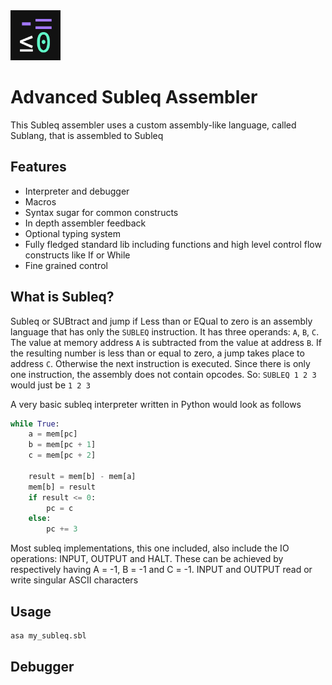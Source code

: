 <img src="logo.png" width="80"/>

# Advanced Subleq Assembler
This Subleq assembler uses a custom assembly-like language, called Sublang, that is assembled to Subleq


## Features
* Interpreter and debugger
* Macros
* Syntax sugar for common constructs
* In depth assembler feedback
* Optional typing system
* Fully fledged standard lib including functions and high level control flow constructs like If or While
* Fine grained control

## What is Subleq?
Subleq or SUBtract and jump if Less than or EQual to zero is an assembly language that has only the `SUBLEQ` instruction. It has three operands: `A`, `B`, `C`.
The value at memory address `A` is subtracted from the value at address `B`. If the resulting number is less than or equal to zero, a jump takes place to address `C`. Otherwise the next instruction is executed.
Since there is only one instruction, the assembly does not contain opcodes.
So: 
`SUBLEQ 1 2 3`
would just be
`1 2 3`

A very basic subleq interpreter written in Python would look as follows
```Python
while True:
    a = mem[pc]
    b = mem[pc + 1]
    c = mem[pc + 2]

    result = mem[b] - mem[a]
    mem[b] = result
    if result <= 0:
        pc = c
    else:
        pc += 3
```
Most subleq implementations, this one included, also include the IO operations: INPUT, OUTPUT and HALT.
These can be achieved by respectively having A = -1, B = -1 and C = -1. INPUT and OUTPUT read or write singular ASCII characters

## Usage
```bash
asa my_subleq.sbl
```

## Debugger
